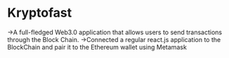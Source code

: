 # Kryptofast 

->A full-fledged Web3.0 application that allows users to send transactions through the Block Chain.
->Connected a regular react.js application to the BlockChain and pair it to the  Ethereum wallet using Metamask
